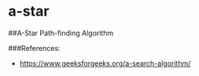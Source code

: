 # a-star

##A-Star Path-finding Algorithm

###References:
-	https://www.geeksforgeeks.org/a-search-algorithm/


